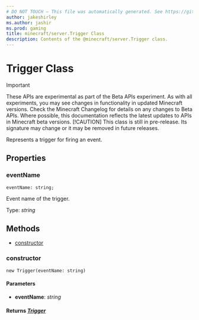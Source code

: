 ```yaml
---
# DO NOT TOUCH — This file was automatically generated. See https://github.com/mojang/minecraftapidocsgenerator to modify descriptions, examples, etc.
author: jakeshirley
ms.author: jashir
ms.prod: gaming
title: minecraft/server.Trigger Class
description: Contents of the @minecraft/server.Trigger class.
---
```

# Trigger Class
>[!IMPORTANT]
>These APIs are experimental as part of the Beta APIs experiment. As with all experiments, you may see changes in functionality in updated Minecraft versions. Check the Minecraft Changelog for details on any changes to Beta APIs. Where possible, this documentation reflects the latest updates to APIs in Minecraft beta versions.
> [!CAUTION]
> This class is still in pre-release.  Its signature may change or it may be removed in future releases.

Represents a trigger for firing an event.

## Properties

### **eventName**
`eventName: string;`

Event name of the trigger.

Type: *string*

## Methods
- [constructor](#constructor)

### **constructor**
`
new Trigger(eventName: string)
`

#### **Parameters**
- **eventName**: *string*

#### **Returns** [*Trigger*](Trigger.md)
